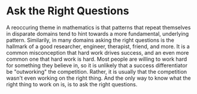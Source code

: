 # Ask the Right Questions

A reoccuring theme in mathematics is that patterns that repeat themselves in disparate domains tend to hint towards a more fundamental, underlying pattern. Similarily, in many domains asking the right questions is the hallmark of a good researcher, engineer, therapist, friend, and more. It is a common misconception that hard work drives success, and an even more common one that hard work is hard. Most people are willing to work hard for something they believe in, so it is unlikely that a success differentiator be "outworking" the competition. Rather, it is usually that the competition wasn't even working on the right thing. And the only way to know what the right thing to work on is, is to ask the right questions.
